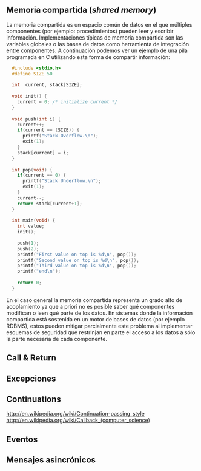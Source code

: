 Memoria compartida (*shared memory*)
------------------------------------

La memoria compartida es un espacio común de datos en el que múltiples componentes (por ejemplo: procedimientos) pueden leer y escribir información. Implementaciones típicas de memoria compartida son las variables globales o las bases de datos como herramienta de integración entre componentes. A continuación podemos ver un ejemplo de una pila programada en C utilizando esta forma de compartir información:

``` c
  #include <stdio.h>
  #define SIZE 50
  
  int  current, stack[SIZE];
  
  void init() {
    current = 0; /* initialize current */
  }
  
  void push(int i) {
    current++;
    if(current == (SIZE)) {
      printf("Stack Overflow.\n");
      exit(1);
    }
    stack[current] = i;
  }
  
  int pop(void) {
    if(current == 0) {
      printf("Stack Underflow.\n");
      exit(1);
    }
    current--;
    return stack[current+1];
  }
  
  int main(void) {
    int value;
    init();
    
    push(1);
    push(2);
    printf("First value on top is %d\n", pop());
    printf("Second value on top is %d\n", pop());
    printf("Third value on top is %d\n", pop());
    printf("end\n");
        
    return 0;
  }
```

En el caso general la memoria compartida representa un grado alto de acoplamiento ya que a priori no es posible saber qué componentes modifican o leen qué parte de los datos. En sistemas donde la información compartida está sostenida en un motor de bases de datos (por ejemplo RDBMS), estos pueden mitigar parcialmente este problema al implementar esquemas de seguridad que restrinjan en parte el acceso a los datos a sólo la parte necesaria de cada componente.

Call & Return
-------------

Excepciones
-----------

Continuations
-------------

<http://en.wikipedia.org/wiki/Continuation-passing_style> <http://en.wikipedia.org/wiki/Callback_(computer_science)>

Eventos
-------

Mensajes asincrónicos
---------------------
